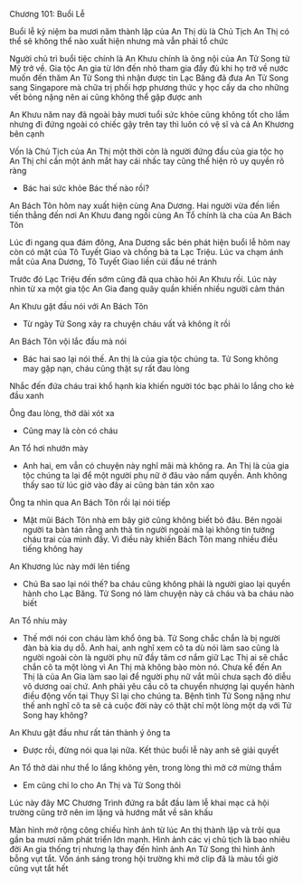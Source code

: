




Chương 101: Buổi Lễ

Buổi lễ kỷ niệm ba mươi năm thành lập của An Thị dù là Chủ Tịch An Thị có thể sẽ không thể nào xuất hiện nhưng mà vẫn phải tổ chức

Người chủ trì buổi tiệc chính là An Khưu chính là ông nội của An Tử Song từ Mỹ trở về. Gia tộc An gia từ lớn đến nhỏ tham gia đầy đủ khi họ trở về nước muốn đến thăm An Tử Song thì nhận được tin Lạc Băng đã đưa An Tử Song sang Singapore mà chữa trị phối hợp phương thức y học cấy da cho những vết bỏng nặng nên ai cũng không thể gặp được anh

An Khưu năm nay đã ngoài bảy mươi tuổi sức khỏe cũng không tốt cho lắm nhưng đi đứng ngoài có chiếc gậy trên tay thì luôn có vệ sĩ và cả An Khương bên cạnh

Vốn là Chủ Tịch của An Thị một thời còn là người đứng đầu của gia tộc họ An Thị chỉ cần một ánh mắt hay cái nhấc tay cũng thể hiện rõ uy quyền rõ ràng

- Bác hai sức khỏe Bác thế nào rồi?

An Bách Tôn hôm nay xuất hiện cùng Ana Dương. Hai người vừa đến liền tiến thẳng đến nơi An Khưu đang ngồi cùng An Tổ chính là cha của An Bách Tôn


Lúc đi ngang qua đám đông, Ana Dương sắc bén phát hiện buổi lễ hôm nay còn có mặt của Tô Tuyết Giao và chồng bà ta Lạc Triệu. Lúc va chạm ánh mắt của Ana Dương, Tô Tuyết Giao liền cúi đầu né tránh

Trước đó Lạc Triệu đến sớm cũng đã qua chào hỏi An Khưu rồi. Lúc này nhìn từ xa một gia tộc An Gia đang quây quần khiến nhiều người cảm thán



An Khưu gật đầu nói với An Bách Tôn

- Từ ngày Tử Song xảy ra chuyện cháu vất vả không ít rồi

An Bách Tôn vội lắc đầu mà nói

- Bác hai sao lại nói thế. An thị là của gia tộc chúng ta. Tử Song không may gặp nạn, cháu cũng thật sự rất đau lòng

Nhắc đến đứa cháu trai khổ hạnh kia khiến người tóc bạc phải lo lắng cho kẻ đầu xanh

Ông đau lòng, thở dài xót xa

- Cũng may là còn có cháu


An Tổ hơi nhướn mày

- Anh hai, em vẫn có chuyện này nghĩ mãi mà không ra. An Thị là của gia tộc chúng ta lại để một người phụ nữ ở đâu vào nắm quyền. Anh không thấy sao từ lúc giờ vào đây ai cũng bàn tán xôn xao

Ông ta nhìn qua An Bách Tôn rồi lại nói tiếp

- Mặt mũi Bách Tôn nhà em bây giờ cũng không biết bỏ đâu. Bên ngoài người ta bàn tán rằng anh thà tin người ngoài mà lại không tin tưởng cháu trai của mình đấy. Vì điều này khiến Bách Tôn mang nhiều điều tiếng không hay

An Khương lúc này mới lên tiếng

- Chú Ba sao lại nói thế? ba cháu cũng không phải là người giao lại quyền hành cho Lạc Băng. Tử Song nó làm chuyện này cả cháu và ba cháu nào biết

An Tổ nhíu mày

- Thế mới nói con cháu làm khổ ông bà. Tử Song chắc chắn là bị người đàn bà kia dụ dỗ. Anh hai, anh nghĩ xem cô ta dù nói làm sao cũng là người ngoài còn là người phụ nữ đầy tâm cơ nắm giữ Lạc Thị ai sẽ chắc chắn cô ta một lòng vì An Thị mà không bào mòn nó. Chưa kể đến An Thị là của An Gia làm sao lại để người phụ nữ vắt mũi chưa sạch đó diễu võ dương oai chứ. Anh phải yêu cầu cô ta chuyển nhượng lại quyền hành điều động vốn tại Thụy Sĩ lại cho chúng ta. Bệnh tình Tử Song nặng như thế anh nghĩ cô ta sẽ cả cuộc đời này có thật chỉ một lòng một dạ với Tử Song hay không?

An Khưu gật đầu như rất tán thành ý ông ta

- Được rồi, đừng nói qua lại nữa. Kết thúc buổi lễ này anh sẽ giải quyết

An Tổ thở dài như thể lo lắng không yên, trong lòng thì mở cờ mừng thầm

- Em cũng chỉ lo cho An Thị và Tử Song thôi

Lúc này đây MC Chương Trình đứng ra bắt đầu làm lễ khai mạc cả hội trường cũng trở nên im lặng và hướng mắt về sân khấu

Màn hình mở rộng công chiếu hình ảnh từ lúc An thị thành lập và trôi qua gần ba mươi năm phát triển lớn mạnh. Hình ảnh các vị chủ tịch là bao nhiêu đời An gia thống trị nhưng lạ thay đến hình ảnh An Tử Song thì hình ảnh bỗng vụt tắt. Vốn ánh sáng trong hội trường khi mở clip đã là màu tối giờ cũng vụt tắt hết




